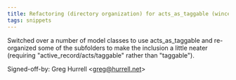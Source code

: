 ```yaml
---
title: Refactoring (directory organization) for acts_as_taggable (wincent.dev, 36d2f80)
tags: snippets
---
```


Switched over a number of model classes to use acts_as_taggable and re-organized some of the subfolders to make the inclusion a little neater (requiring "active_record/acts/taggable" rather than "taggable").

Signed-off-by: Greg Hurrell &lt;greg@hurrell.net&gt;
